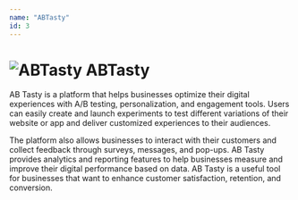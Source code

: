 ```yaml
---
name: "ABTasty"
id: 3
---
```


# ![ABTasty](/images/tools/abtasty.png) ABTasty

AB Tasty is a platform that helps businesses optimize their digital experiences with A/B testing, personalization, and engagement tools. Users can easily create and launch experiments to test different variations of their website or app and deliver customized experiences to their audiences.

The platform also allows businesses to interact with their customers and collect feedback through surveys, messages, and pop-ups. AB Tasty provides analytics and reporting features to help businesses measure and improve their digital performance based on data. AB Tasty is a useful tool for businesses that want to enhance customer satisfaction, retention, and conversion.
